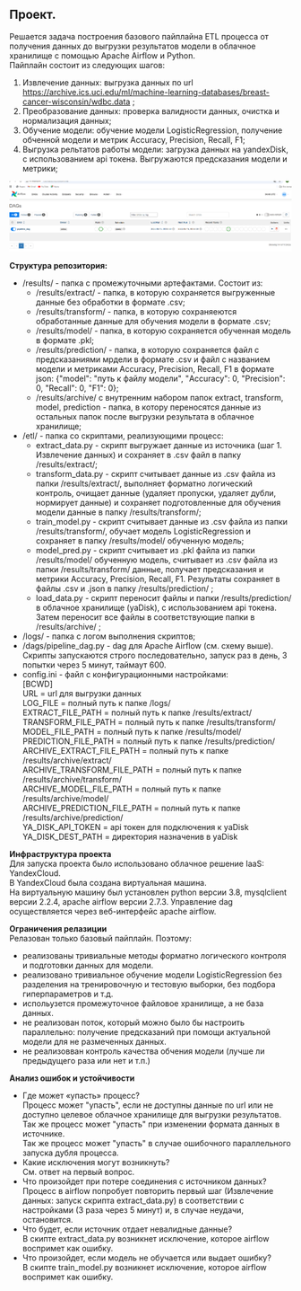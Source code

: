 ## Проект.  
Решается задача построения базового пайплайна ETL процесса от получения данных до выгрузки результатов модели в облачное хранилище с помощью Apache Airflow и Python.  
Пайплайн состоит из следующих шагов:  
1. Извлечение данных: выгрузка данных по url https://archive.ics.uci.edu/ml/machine-learning-databases/breast-cancer-wisconsin/wdbc.data ;  
2. Преобразование данных: проверка валидности данных, очистка и нормализация данных;  
3. Обучение модели: обучение модели LogisticRegression, получение обченной модели и метрик Accuracy, Precision, Recall, F1;  
4. Выгрузка рельтатов работы модели: загрузка данных на yandexDisk, с использованием api токена. Выгружаются предсказания модели и метрики;  
  
![](https://github.com/AushkpaNS/DE_exam/blob/master/images/im1.png)
  
**Структура репозитория:**  
- /results/ - папка с промежуточными артефактами. Состоит из:  
  - /results/extract/ - папка, в которую сохраняется выгруженные данные без обработки в формате .csv;  
  - /results/transform/ - папка, в которую сохраняеются обработанные данные для обучения модели в формате .csv;  
  - /results/model/ - папка, в которую сохраняется обученная модель в формате .pkl;  
  - /results/prediction/ - папка, в которую сохраняется файл с предсказаниями мрдели в формате .csv и файл с названием модели и метриками Accuracy, Precision, Recall, F1 в формате json: {"model": "путь к файлу модели", "Accuracy": 0, "Precision": 0, "Recall": 0, "F1": 0};  
  - /results/archive/ с внутренним набором папок extract, transform, model, prediction - папка, в котору переносятся данные из остальных папок после выгрузки результата в облачное хранилище;  
- /etl/ - папка со скриптами, реализующими процесс:  
  - extract_data.py - скрипт выгружает данные из источника (шаг 1. Извлечение данных) и сохраняет в .csv файл в папку /results/extract/;  
  - transform_data.py - скрипт считывает данные из .csv файла из папки /results/extract/, выполняет форматно логический контроль, очищает данные (удаляет пропуски, удаляет дубли, нормирует данные) и сохраняет подготовленные для обучения модели данные в папку /results/transform/;  
  - train_model.py - скрипт считывает данные из .csv файла из папки /results/transform/, обучает модель LogisticRegression и сохраняет в папку /results/model/ обученную модель;  
  - model_pred.py - скрипт считывает из .pkl файла из папки /results/model/ обученную модель, считывает из .csv файла из папки /results/transform/ данные, получает предсказания и метрики Accuracy, Precision, Recall, F1. Результаты сохраняет в файлы .csv и .json в папку /results/prediction/ ;  
  - load_data.py - скрипт переносит файлы и папки /results/prediction/ в облачное хранилище (yaDisk), с использованием api токена. Затем переносит все файлы в соответствующие папки в /results/archive/ ;
- /logs/ - папка с логом выполнения скриптов;
- /dags/pipeline_dag.py - dag для Apache Airflow (см. схему выше). Скрипты запускаются строго последовательно, запуск раз в день, 3 попытки через 5 минут, таймаут 600.
- config.ini - файл с конфигурационными настройками:  
[BCWD]  
URL = url для выгрузки данных  
LOG_FILE = полный путь к папке /logs/  
EXTRACT_FILE_PATH = полный путь к папке /results/extract/  
TRANSFORM_FILE_PATH = полный путь к папке /results/transform/  
MODEL_FILE_PATH = полный путь к папке /results/model/  
PREDICTION_FILE_PATH = полный путь к папке /results/prediction/  
ARCHIVE_EXTRACT_FILE_PATH = полный путь к папке /results/archive/extract/  
ARCHIVE_TRANSFORM_FILE_PATH = полный путь к папке /results/archive/transform/  
ARCHIVE_MODEL_FILE_PATH = полный путь к папке /results/archive/model/  
ARCHIVE_PREDICTION_FILE_PATH = полный путь к папке /results/archive/prediction/  
YA_DISK_API_TOKEN = api токен для подключения к yaDisk  
YA_DISK_DEST_PATH = директория назначенив в yaDisk  

**Инфраструктура проекта**  
Для запуска проекта было использовано облачное решение IaaS: YandexCloud.  
В YandexCloud была создана виртуальная машина.  
На виртуальную машину был установлен python версии 3.8, mysqlclient версии 2.2.4, apache airflow версии 2.7.3.
Управление dag осуществляется через веб-интерфейс apache airflow.


**Ограничения релазиции**  
Релазован только базовый пайплайн. Поэтому:  
- реализованы тривиальные методы форматно логического контроля и подготовки данных для модели.  
- реализовано тривиальное обучение модели LogisticRegression без разделения на тренировочную и тестовую выборки, без подбора гиперпараметров и т.д.  
- испольузется промежуточное файловое хранилище, а не база данных.  
- не реализован поток, который можно было бы настроить параллельно: получение предсказаний при помощи актуальной модели для не размеченных данных.  
- не реализовван контроль качества обчения модели (лучше ли предыдущего раза или нет и т.п.)

**Анализ ошибок и устойчивости**  
- Где может «упасть» процесс?  
Процесс может "упасть", если не доступны данные по url или не доступно целевое облачное хранилище для выгрузки результатов.  
Так же процесс может "упасть" при изменении формата данных в источнике.  
Так же процесс может "упасть" в случае ошибочного параллельного запуска дубля процесса.  
- Какие исключения могут возникнуть?  
См. ответ на первый вопрос.  
- Что произойдет при потере соединения с источником данных?  
Процесс в airflow попробует повторить первый шаг (Извлечение данных: запуск скрипта extract_data.py) в соответствии с настройками (3 раза через 5 минут) и, в случае неудачи, остановится.  
- Что будет, если источник отдает невалидные данные?  
В скипте extract_data.py возникнет исключение, которое airflow воспримет как ошибку.  
- Что произойдет, если модель не обучается или выдает ошибку?  
В скипте train_model.py возникнет исключение, которое airflow воспримет как ошибку.  
